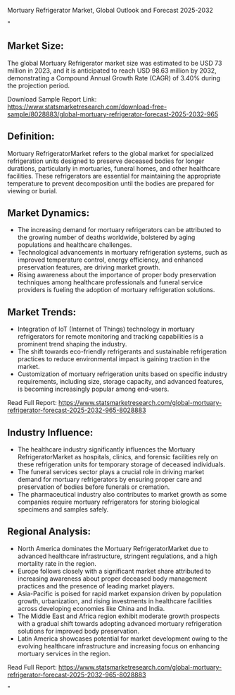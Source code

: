 Mortuary Refrigerator Market, Global Outlook and Forecast 2025-2032

"<h2>Market Size:</h2>
<p>The global Mortuary Refrigerator market size was estimated to be USD 73 million in 2023, and it is anticipated to reach USD 98.63 million by 2032, demonstrating a Compound Annual Growth Rate (CAGR) of 3.40% during the projection period.</p>
<p>Download Sample Report Link: <a href='https://www.statsmarketresearch.com/download-free-sample/8028883/global-mortuary-refrigerator-forecast-2025-2032-965'>https://www.statsmarketresearch.com/download-free-sample/8028883/global-mortuary-refrigerator-forecast-2025-2032-965</a></p>

<h2>Definition:</h2>
<p>Mortuary RefrigeratorMarket refers to the global market for specialized refrigeration units designed to preserve deceased bodies for longer durations, particularly in mortuaries, funeral homes, and other healthcare facilities. These refrigerators are essential for maintaining the appropriate temperature to prevent decomposition until the bodies are prepared for viewing or burial.</p>

<h2>Market Dynamics:</h2>
<ul>
  <li>The increasing demand for mortuary refrigerators can be attributed to the growing number of deaths worldwide, bolstered by aging populations and healthcare challenges.</li>
  <li>Technological advancements in mortuary refrigeration systems, such as improved temperature control, energy efficiency, and enhanced preservation features, are driving market growth.</li>
  <li>Rising awareness about the importance of proper body preservation techniques among healthcare professionals and funeral service providers is fueling the adoption of mortuary refrigeration solutions.</li>
</ul>

<h2>Market Trends:</h2>
<ul>
  <li>Integration of IoT (Internet of Things) technology in mortuary refrigerators for remote monitoring and tracking capabilities is a prominent trend shaping the industry.</li>
  <li>The shift towards eco-friendly refrigerants and sustainable refrigeration practices to reduce environmental impact is gaining traction in the market.</li>
  <li>Customization of mortuary refrigeration units based on specific industry requirements, including size, storage capacity, and advanced features, is becoming increasingly popular among end-users.</li>
</ul>
<p>Read Full Report: <a href='https://www.statsmarketresearch.com/global-mortuary-refrigerator-forecast-2025-2032-965-8028883'>https://www.statsmarketresearch.com/global-mortuary-refrigerator-forecast-2025-2032-965-8028883</a></p>

<h2>Industry Influence:</h2>
<ul>
  <li>The healthcare industry significantly influences the Mortuary RefrigeratorMarket as hospitals, clinics, and forensic facilities rely on these refrigeration units for temporary storage of deceased individuals.</li>
  <li>The funeral services sector plays a crucial role in driving market demand for mortuary refrigerators by ensuring proper care and preservation of bodies before funerals or cremation.</li>
  <li>The pharmaceutical industry also contributes to market growth as some companies require mortuary refrigerators for storing biological specimens and samples safely.</li>
</ul>

<h2>Regional Analysis:</h2>
<ul>
  <li>North America dominates the Mortuary RefrigeratorMarket due to advanced healthcare infrastructure, stringent regulations, and a high mortality rate in the region.</li>
  <li>Europe follows closely with a significant market share attributed to increasing awareness about proper deceased body management practices and the presence of leading market players.</li>
  <li>Asia-Pacific is poised for rapid market expansion driven by population growth, urbanization, and rising investments in healthcare facilities across developing economies like China and India.</li>
  <li>The Middle East and Africa region exhibit moderate growth prospects with a gradual shift towards adopting advanced mortuary refrigeration solutions for improved body preservation.</li>
  <li>Latin America showcases potential for market development owing to the evolving healthcare infrastructure and increasing focus on enhancing mortuary services in the region.</li>
</ul>
<p>Read Full Report: <a href='https://www.statsmarketresearch.com/global-mortuary-refrigerator-forecast-2025-2032-965-8028883'>https://www.statsmarketresearch.com/global-mortuary-refrigerator-forecast-2025-2032-965-8028883</a></p>"
